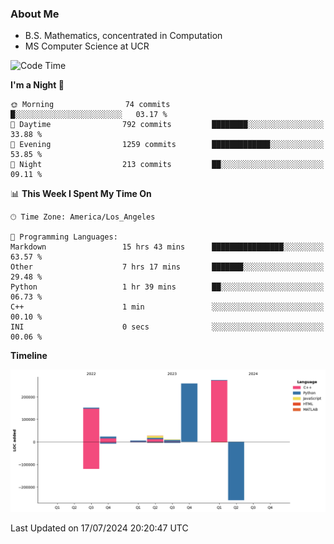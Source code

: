 ### About Me

- B.S. Mathematics, concentrated in Computation
- MS Computer Science at UCR



<!--START_SECTION:waka-->
![Code Time](http://img.shields.io/badge/Code%20Time-287%20hrs%2032%20mins-blue)

**I'm a Night 🦉** 

```text
🌞 Morning                74 commits          █░░░░░░░░░░░░░░░░░░░░░░░░   03.17 % 
🌆 Daytime                792 commits         ████████░░░░░░░░░░░░░░░░░   33.88 % 
🌃 Evening                1259 commits        █████████████░░░░░░░░░░░░   53.85 % 
🌙 Night                  213 commits         ██░░░░░░░░░░░░░░░░░░░░░░░   09.11 % 
```


📊 **This Week I Spent My Time On** 

```text
🕑︎ Time Zone: America/Los_Angeles

💬 Programming Languages: 
Markdown                 15 hrs 43 mins      ████████████████░░░░░░░░░   63.57 % 
Other                    7 hrs 17 mins       ███████░░░░░░░░░░░░░░░░░░   29.48 % 
Python                   1 hr 39 mins        ██░░░░░░░░░░░░░░░░░░░░░░░   06.73 % 
C++                      1 min               ░░░░░░░░░░░░░░░░░░░░░░░░░   00.10 % 
INI                      0 secs              ░░░░░░░░░░░░░░░░░░░░░░░░░   00.06 % 
```

**Timeline**

![Lines of Code chart](https://raw.githubusercontent.com/nickocruzm/nickocruzm/main/assets/bar_graph.png)


 Last Updated on 17/07/2024 20:20:47 UTC
<!--END_SECTION:waka-->
